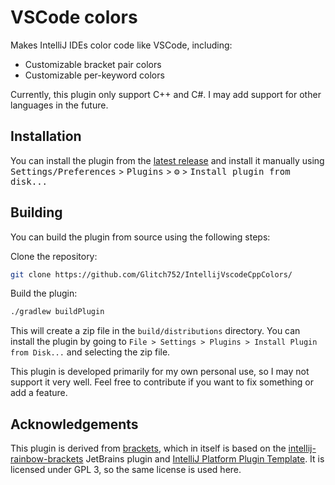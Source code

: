 # VSCode colors
<!-- Plugin description -->
Makes IntelliJ IDEs color code like VSCode, including:
- Customizable bracket pair colors
- Customizable per-keyword colors

Currently, this plugin only support C++ and C#. I may add support for other languages in the
future.
<!-- Plugin description end -->

## Installation
You can install the plugin from the [latest release](https://github.com/Glitch752/IntellijVscodeCppColors/releases/latest) and install it manually using <kbd>Settings/Preferences</kbd> > <kbd>Plugins</kbd> > <kbd>⚙️</kbd> > <kbd>Install plugin from disk...</kbd>

## Building
You can build the plugin from source using the following steps:

Clone the repository:
```bash
git clone https://github.com/Glitch752/IntellijVscodeCppColors/
```

Build the plugin:
```bash
./gradlew buildPlugin
```

This will create a zip file in the `build/distributions` directory. You can install the plugin by
going to `File > Settings > Plugins > Install Plugin from Disk...` and selecting the zip file.

This plugin is developed primarily for my own personal use, so I may not support it very well. Feel free to
contribute if you want to fix something or add a feature.

## Acknowledgements

This plugin is derived from [brackets](https://github.com/j-d-ha/brackets), which in itself is based on
the [intellij-rainbow-brackets](https://github.com/izhangzhihao/intellij-rainbow-brackets) JetBrains
plugin and [IntelliJ Platform Plugin Template](https://github.com/JetBrains/intellij-platform-plugin-template).
It is licensed under GPL 3, so the same license is used here.

